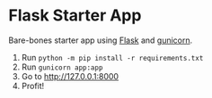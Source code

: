 # Flask Starter App

Bare-bones starter app using [Flask](http://flask.palletsprojects.com/en/1.1.x/) and [gunicorn](https://gunicorn.org/).

1. Run `python -m pip install -r requirements.txt`
2. Run `gunicorn app:app`
3. Go to http://127.0.0.1:8000
4. Profit!
